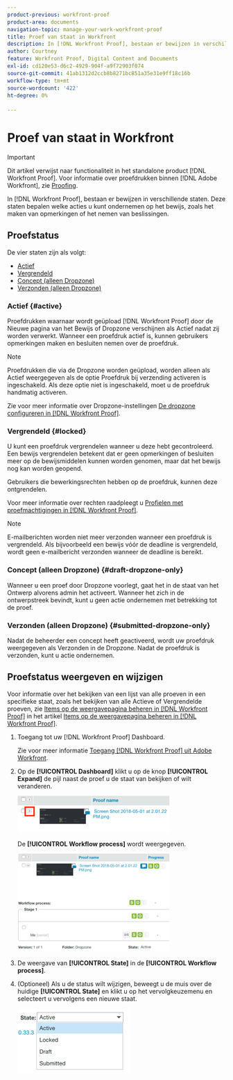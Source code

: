 ```yaml
---
product-previous: workfront-proof
product-area: documents
navigation-topic: manage-your-work-workfront-proof
title: Proef van staat in Workfront
description: In [!DNL Workfront Proof], bestaan er bewijzen in verschillende staten. Deze staten bepalen welke acties u kunt ondernemen op het bewijs, zoals het maken van opmerkingen of het nemen van beslissingen.
author: Courtney
feature: Workfront Proof, Digital Content and Documents
exl-id: cd120e53-d6c2-4929-904f-a9f72903f074
source-git-commit: 41ab1312d2ccb8b8271bc851a35e31e9ff18c16b
workflow-type: tm+mt
source-wordcount: '422'
ht-degree: 0%

---
```


# Proef van staat in Workfront

>[!IMPORTANT]
>
>Dit artikel verwijst naar functionaliteit in het standalone product [!DNL Workfront Proof]. Voor informatie over proefdrukken binnen [!DNL Adobe Workfront], zie [Proofing](../../../review-and-approve-work/proofing/proofing.md).

In [!DNL Workfront Proof], bestaan er bewijzen in verschillende staten. Deze staten bepalen welke acties u kunt ondernemen op het bewijs, zoals het maken van opmerkingen of het nemen van beslissingen.

## Proefstatus

De vier staten zijn als volgt:

* [Actief](#active)
* [Vergrendeld](#locked)
* [Concept (alleen Dropzone)](#draft-dropzone-only)
* [Verzonden (alleen Dropzone)](#submitted-dropzone-only)

### Actief {#active}

Proefdrukken waarnaar wordt geüpload [!DNL Workfront Proof] door de Nieuwe pagina van het Bewijs of Dropzone verschijnen als Actief nadat zij worden verwerkt. Wanneer een proefdruk actief is, kunnen gebruikers opmerkingen maken en besluiten nemen over de proefdruk.

>[!NOTE]
>
>Proefdrukken die via de Dropzone worden geüpload, worden alleen als Actief weergegeven als de optie Proefdruk bij verzending activeren is ingeschakeld. Als deze optie niet is ingeschakeld, moet u de proefdruk handmatig activeren.

Zie voor meer informatie over Dropzone-instellingen [De dropzone configureren in [!DNL Workfront Proof]](../../../workfront-proof/wp-acct-admin/account-settings/configure-dropzone-in-wp.md).

### Vergrendeld {#locked}

U kunt een proefdruk vergrendelen wanneer u deze hebt gecontroleerd. Een bewijs vergrendelen betekent dat er geen opmerkingen of besluiten meer op de bewijsmiddelen kunnen worden genomen, maar dat het bewijs nog kan worden geopend.

Gebruikers die bewerkingsrechten hebben op de proefdruk, kunnen deze ontgrendelen.

Voor meer informatie over rechten raadpleegt u [Profielen met proefmachtigingen in [!DNL Workfront Proof]](../../../workfront-proof/wp-acct-admin/account-settings/proof-perm-profiles-in-wp.md).

>[!NOTE]
>
>E-mailberichten worden niet meer verzonden wanneer een proefdruk is vergrendeld. Als bijvoorbeeld een bewijs vóór de deadline is vergrendeld, wordt geen e-mailbericht verzonden wanneer de deadline is bereikt.

### Concept (alleen Dropzone) {#draft-dropzone-only}

Wanneer u een proef door Dropzone voorlegt, gaat het in de staat van het Ontwerp alvorens admin het activeert. Wanneer het zich in de ontwerpstreek bevindt, kunt u geen actie ondernemen met betrekking tot de proef.

### Verzonden (alleen Dropzone) {#submitted-dropzone-only}

Nadat de beheerder een concept heeft geactiveerd, wordt uw proefdruk weergegeven als Verzonden in de Dropzone. Nadat de proefdruk is verzonden, kunt u actie ondernemen.

## Proefstatus weergeven en wijzigen

Voor informatie over het bekijken van een lijst van alle proeven in een specifieke staat, zoals het bekijken van alle Actieve of Vergrendelde proeven, zie [Items op de weergavepagina beheren in [!DNL Workfront Proof]](../../../workfront-proof/wp-work-proofsfiles/manage-your-work/manage-items-on-views-page.md) in het artikel [Items op de weergavepagina beheren in [!DNL Workfront Proof]](../../../workfront-proof/wp-work-proofsfiles/manage-your-work/manage-items-on-views-page.md).

1. Toegang tot uw [!DNL Workfront Proof] Dashboard.

   Zie voor meer informatie [Toegang [!DNL Workfront Proof] uit Adobe Workfront](../../../review-and-approve-work/proofing/managing-proofs-within-workfront/access-wf-proof-in-workfront.md).

1. Op de **[!UICONTROL Dashboard]** klikt u op de knop **[!UICONTROL Expand]** de pijl naast de proef u de staat van bekijken of wilt veranderen.

   ![](assets/screen-shot-2018-05-02-at-11.31.29-am-350x85.png)

   De **[!UICONTROL Workflow process]** wordt weergegeven.

   ![](assets/screen-shot-2018-05-02-at-11.33.20-am-350x226.png)

1. De weergave van **[!UICONTROL State]** in de **[!UICONTROL Workflow process]**.

1. (Optioneel) Als u de status wilt wijzigen, beweegt u de muis over de huidige **[!UICONTROL State]** en klikt u op het vervolgkeuzemenu en selecteert u vervolgens een nieuwe staat.

   ![](assets/screen-shot-2018-05-02-at-11.35.30-am.png)
